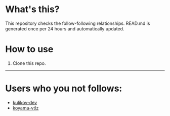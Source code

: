 # What's this?
This repository checks the follow-following relationships.
READ.md is generated once per 24 hours and automatically updated.
# How to use
1. Clone this repo.
 
 --- 
 
 # Users who you not follows: 
  
- [kulikov-dev](https://github.com/kulikov-dev/) 
- [koyama-vtlz](https://github.com/koyama-vtlz/) 
